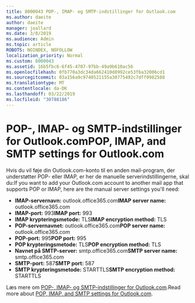 ```yaml
---
title: 8000043 POP-, IMAP- og SMTP-indstillinger for Outlook.com
ms.author: daeite
author: daeite
manager: joallard
ms.date: 3/8/2019
ms.audience: Admin
ms.topic: article
ROBOTS: NOINDEX, NOFOLLOW
localization_priority: Normal
ms.custom: 8000043
ms.assetid: 16b5fbc6-6f45-4707-97bb-49a9b610ac56
ms.openlocfilehash: 0fb770a3dc34da662410d8992ce53fba32006cd1
ms.sourcegitcommit: 03a156a9c9740521155a30775492c7dff0982588
ms.translationtype: MT
ms.contentlocale: da-DK
ms.lasthandoff: 03/22/2019
ms.locfileid: "30788186"
---
```

# <a name="pop-imap-and-smtp-settings-for-outlookcom"></a><span data-ttu-id="52941-102">POP-, IMAP- og SMTP-indstillinger for Outlook.com</span><span class="sxs-lookup"><span data-stu-id="52941-102">POP, IMAP, and SMTP settings for Outlook.com</span></span>

<span data-ttu-id="52941-103">Hvis du vil føje din Outlook.com-konto til en anden mail-program, der understøtter POP- eller IMAP, er her de manuelle serverindstillingerne, skal du:</span><span class="sxs-lookup"><span data-stu-id="52941-103">If you want to add your Outlook.com account to another mail app that supports POP or IMAP, here are the manual server settings you'll need:</span></span>
  
- <span data-ttu-id="52941-104">**IMAP-servernavn:** outlook.office365.com</span><span class="sxs-lookup"><span data-stu-id="52941-104">**IMAP server name:** outlook.office365.com</span></span> 
- <span data-ttu-id="52941-105">**IMAP-port:** 993</span><span class="sxs-lookup"><span data-stu-id="52941-105">**IMAP port:** 993</span></span>   
- <span data-ttu-id="52941-106">**IMAP krypteringsmetode:** TLS</span><span class="sxs-lookup"><span data-stu-id="52941-106">**IMAP encryption method:** TLS</span></span>   
- <span data-ttu-id="52941-107">**POP-servernavnet:** outlook.office365.com</span><span class="sxs-lookup"><span data-stu-id="52941-107">**POP server name:** outlook.office365.com</span></span>  
- <span data-ttu-id="52941-108">**POP-port:** 995</span><span class="sxs-lookup"><span data-stu-id="52941-108">**POP port:** 995</span></span>  
- <span data-ttu-id="52941-109">**POP krypteringsmetode:** TLS</span><span class="sxs-lookup"><span data-stu-id="52941-109">**POP encryption method:** TLS</span></span>  
- <span data-ttu-id="52941-110">**Navnet på SMTP-server:** smtp.office365.com</span><span class="sxs-lookup"><span data-stu-id="52941-110">**SMTP server name:** smtp.office365.com</span></span> 
- <span data-ttu-id="52941-111">**SMTP-port:** 587</span><span class="sxs-lookup"><span data-stu-id="52941-111">**SMTP port:** 587</span></span> 
- <span data-ttu-id="52941-112">**SMTP krypteringsmetode:** STARTTLS</span><span class="sxs-lookup"><span data-stu-id="52941-112">**SMTP encryption method:** STARTTLS</span></span> 

<span data-ttu-id="52941-113">Læs mere om [POP-, IMAP- og SMTP-indstillinger for Outlook.com](https://go.microsoft.com/fwlink/p/?linkid=2001402&amp;clcid=0x409).</span><span class="sxs-lookup"><span data-stu-id="52941-113">Read more about [POP, IMAP, and SMTP settings for Outlook.com](https://go.microsoft.com/fwlink/p/?linkid=2001402&amp;clcid=0x409).</span></span>